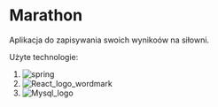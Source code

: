 # Marathon

Aplikacja do zapisywania swoich wynikoów na siłowni.

Użyte technologie:
1. ![spring](https://github.com/kmozdzen/GymTracker/assets/91953879/4f03e6a3-320c-4b3b-8921-37dabdf85ede)
2. ![React_logo_wordmark](https://github.com/kmozdzen/GymTracker/assets/91953879/587ea392-df56-410d-9dc3-b2e5b16ba990)
3. ![Mysql_logo](https://github.com/kmozdzen/GymTracker/assets/91953879/23515df9-ad1e-43e1-bf7d-f2b4b7c0cfbf)
